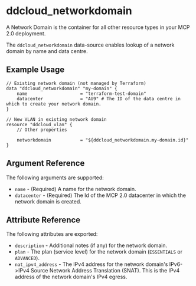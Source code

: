 # ddcloud\_networkdomain

A Network Domain is the container for all other resource types in your MCP 2.0 deployment.

The `ddcloud_networkdomain` data-source enables lookup of a network domain by name and data centre.

## Example Usage

```
// Existing network domain (not managed by Terraform)
data "ddcloud_networkdomain" "my-domain" {
    name                    = "terraform-test-domain"
    datacenter              = "AU9" # The ID of the data centre in which to create your network domain.
}

// New VLAN in existing network domain
resource "ddcloud_vlan" {
	// Other properties

	networkdomain           = "${ddcloud_networkdomain.my-domain.id}"
}
```

## Argument Reference

The following arguments are supported:

* `name` - (Required) A name for the network domain.
* `datacenter` - (Required) The Id of the MCP 2.0 datacenter in which the network domain is created.

## Attribute Reference

The following attributes are exported:

* `description` - Additional notes (if any) for the network domain.
* `plan` - The plan (service level) for the network domain (`ESSENTIALS` or `ADVANCED`).
* `nat_ipv4_address` - The IPv4 address for the network domain's IPv6->IPv4 Source Network Address Translation (SNAT). This is the IPv4 address of the network domain's IPv4 egress.
